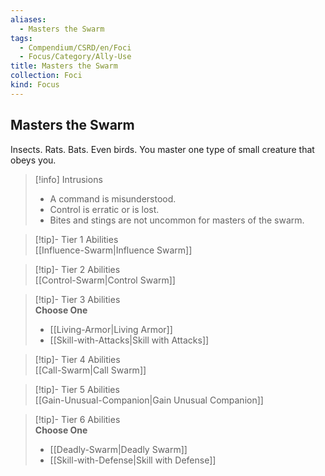 ```yaml
---
aliases:
  - Masters the Swarm
tags:
  - Compendium/CSRD/en/Foci
  - Focus/Category/Ally-Use
title: Masters the Swarm
collection: Foci
kind: Focus
---
```

## Masters the Swarm  
Insects. Rats. Bats. Even birds. You master one type of small creature that obeys you.  

>[!info] Intrusions  
>- A command is misunderstood.  
>- Control is erratic or is lost.  
>- Bites and stings are not uncommon for masters of the swarm.  


>[!tip]- Tier 1 Abilities  
> [[Influence-Swarm|Influence Swarm]]  


>[!tip]- Tier 2 Abilities  
> [[Control-Swarm|Control Swarm]]  


>[!tip]- Tier 3 Abilities  
> **Choose One**  
>- [[Living-Armor|Living Armor]]  
>- [[Skill-with-Attacks|Skill with Attacks]]  


>[!tip]- Tier 4 Abilities  
> [[Call-Swarm|Call Swarm]]  


>[!tip]- Tier 5 Abilities  
> [[Gain-Unusual-Companion|Gain Unusual Companion]]  


>[!tip]- Tier 6 Abilities  
> **Choose One**  
>- [[Deadly-Swarm|Deadly Swarm]]  
>- [[Skill-with-Defense|Skill with Defense]]
